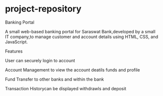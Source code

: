# project-repository

Banking Portal

A small web-based banking portal for Saraswat Bank,developed by a small IT company,to manage customer and account details using HTML, CSS, and JavaScript.

Features

User can securely login to account

Account Management to view the account deatils funds and profile

Fund Transfer to other banks and within the bank

Transaction Historycan be displayed withdrawls and deposit
